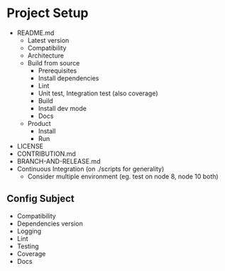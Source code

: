 # Project Setup

- README.md
  - Latest version
  - Compatibility
  - Architecture
  - Build from source
    - Prerequisites
    - Install dependencies
    - Lint
    - Unit test, Integration test (also coverage)
    - Build
    - Install dev mode
    - Docs
  - Product
    - Install
    - Run
- LICENSE
- CONTRIBUTION.md
- BRANCH-AND-RELEASE.md
- Continuous Integration (on ./scripts for generality)
  - Consider multiple environment (eg. test on node 8, node 10 both)

## Config Subject

- Compatibility
- Dependencies version
- Logging
- Lint
- Testing
- Coverage
- Docs

